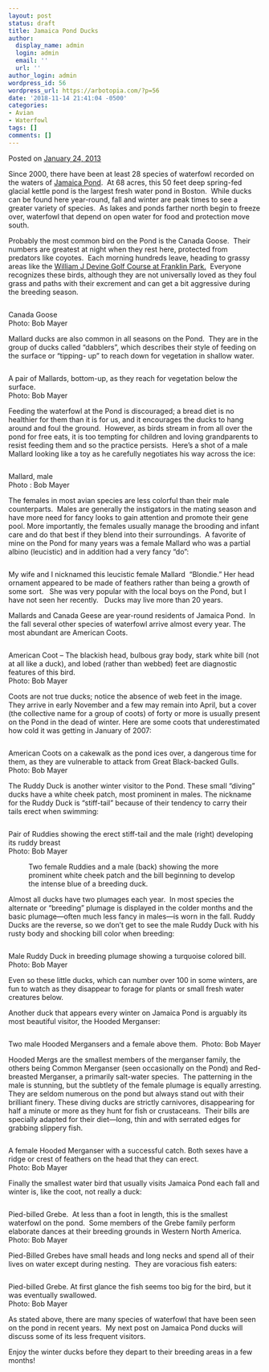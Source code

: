 ```yaml
---
layout: post
status: draft
title: Jamaica Pond Ducks
author:
  display_name: admin
  login: admin
  email: ''
  url: ''
author_login: admin
wordpress_id: 56
wordpress_url: https://arbotopia.com/?p=56
date: '2018-11-14 21:41:04 -0500'
categories:
- Avian
- Waterfowl
tags: []
comments: []
---
```




<p>Posted on&nbsp;<a href="https://web.archive.org/web/20150907112408/http://www.arbotopia.com/birdjamaica-pond-ducks/">January 24, 2013</a></p>





<p>Since 2000, there have been at least 28 species of waterfowl recorded on the waters of&nbsp;<a href="https://en.wikipedia.org/wiki/Jamaica_Pond">Jamaica Pond</a>.&nbsp; At 68 acres, this 50 feet deep spring-fed glacial kettle pond is the largest fresh water pond in Boston.&nbsp; While ducks can be found here year-round, fall and winter are peak times to see a greater variety of species.&nbsp; As lakes and ponds farther north begin to freeze over, waterfowl that depend on open water for food and protection move south.</p>





<p>Probably the most common bird on the Pond is the Canada Goose.&nbsp; Their numbers are greatest at night when they rest here, protected from predators like coyotes.&nbsp; Each morning hundreds leave, heading to grassy areas like the&nbsp;<a rel="noreferrer noopener" aria-label="Probably the most common bird on the Pond is the Canada Goose.&nbsp; Their numbers are greatest at night when they rest here, protected from predators like coyotes.&nbsp; Each morning hundreds leave, heading to grassy areas like the&nbsp;William J Devine Golf Course at Franklin Park.&nbsp; Everyone recognizes these birds, although they are not universally loved as they foul grass and paths with their excrement and can get a bit aggressive during the breeding season. (opens in a new tab)" href="https://en.wikipedia.org/wiki/William_J._Devine_Memorial_Golf_Course" target="_blank">William J Devine Golf Course at Franklin Park.</a>&nbsp; Everyone recognizes these birds, although they are not universally loved as they foul grass and paths with their excrement and can get a bit aggressive during the breeding season.</p>


<p><!-- wp:image {"id":269} --></p>
<figure class="wp-block-image"><img src="images/2018/11/IMG_3396.jpg" alt="" class="wp-image-269"/></figure>





<p>Canada Goose<br>Photo: Bob Mayer</p>





<p>Mallard ducks are also common in all seasons on the Pond.&nbsp; They are in the group of ducks called &ldquo;dabblers&rdquo;, which describes their style of feeding on the surface or &ldquo;tipping- up&rdquo; to reach down for vegetation in shallow water.</p>


<p><!-- wp:image {"id":270} --></p>
<figure class="wp-block-image"><img src="images/2018/11/P3090003.jpg" alt="" class="wp-image-270"/></figure>





<p>A pair of Mallards, bottom-up, as they reach for vegetation below the surface.<br>Photo: Bob Mayer</p>





<p>Feeding the waterfowl at the Pond is discouraged; a bread diet is no healthier for them than it is for us, and it encourages the ducks to hang around and foul the ground.&nbsp;&nbsp;However, as birds stream in from all over the pond for free eats, it is too tempting for children and loving grandparents to resist feeding them and so the practice persists.&nbsp; Here&rsquo;s a shot of a male Mallard looking like a toy as he carefully negotiates his way across the ice:</p>


<p><!-- wp:image {"id":271} --></p>
<figure class="wp-block-image"><img src="images/2018/11/Mallard-decoy.jpg" alt="" class="wp-image-271"/></figure>





<p>Mallard, male<br>Photo : Bob Mayer</p>





<p>The females in most avian species are less colorful than their male counterparts.&nbsp; Males are generally the instigators in the mating season and have more need for fancy looks to gain attention and promote their gene pool. More importantly, the females usually manage the brooding and infant care and do that best if they blend into their surroundings.&nbsp; A favorite of mine on the Pond for many years was a female Mallard who was a partial albino (leucistic) and in addition had a very fancy &ldquo;do&rdquo;:</p>


<p><!-- wp:image {"id":272} --></p>
<figure class="wp-block-image"><img src="images/2018/11/P1010006.jpg" alt="" class="wp-image-272"/></figure>





<p>My wife and I nicknamed this leucistic female Mallard&nbsp; &ldquo;Blondie.&rdquo; Her head ornament appeared to be made of feathers rather than being a growth of some sort. &nbsp; She was very popular with the local boys on the Pond, but I have not seen her recently.&nbsp;&nbsp; Ducks may live more than 20 years.</p>





<p>Mallards and Canada Geese are year-round residents of Jamaica Pond.&nbsp; In the fall several other species of waterfowl arrive almost every year. The most abundant are American Coots.</p>


<p><!-- wp:image {"id":57} --></p>
<figure class="wp-block-image"><img src="images/2018/11/image.jpeg" alt="" class="wp-image-57"/></figure>





<p>American Coot &ndash; The blackish head, bulbous gray body, stark white bill (not at all like a duck), and lobed (rather than webbed) feet are diagnostic features of this bird.<br>Photo: Bob Mayer</p>





<p>Coots are not true ducks; notice the absence of web feet in the image.&nbsp; They arrive in early November and a few may remain into April, but a cover (the collective name for a group of coots) of forty or more is usually present on the Pond in the dead of winter. Here are some coots that underestimated how cold it was getting in January of 2007:</p>


<p><!-- wp:image {"id":273} --></p>
<figure class="wp-block-image"><img src="images/2018/11/P1130205.jpg" alt="" class="wp-image-273"/></figure>





<p>American Coots on a cakewalk as the pond ices over, a dangerous time for them, as they are vulnerable to attack from Great Black-backed Gulls.<br>Photo: Bob Mayer</p>





<p>The Ruddy Duck is another winter visitor to the Pond. These small &ldquo;diving&rdquo; ducks have a white cheek patch, most prominent in males. The nickname for the Ruddy Duck is &ldquo;stiff-tail&rdquo; because of their tendency to carry their tails erect when swimming:</p>


<p><!-- wp:image {"id":274} --></p>
<figure class="wp-block-image"><img src="images/2018/11/P1030575.jpg" alt="" class="wp-image-274"/></figure>





<p>Pair of Ruddies showing the erect stiff-tail and the male (right) developing its ruddy breast<br>Photo: Bob Mayer</p>


<p><!-- wp:image {"id":275} --></p>
<figure class="wp-block-image"><img src="images/2018/11/P1030573.jpg" alt="" class="wp-image-275"/><br />
<figcaption>Two female Ruddies and a male (back) showing the more prominent white cheek patch and the bill beginning to develop the intense blue of a breeding duck.</figcaption>
</figure>





<p>Almost all ducks have two&nbsp;plumages each year.&nbsp; In most species the alternate or &ldquo;breeding&rdquo; plumage is displayed in the colder months and the basic plumage&mdash;often much less fancy in males&mdash;is worn in the fall. Ruddy Ducks are the reverse, so we don&rsquo;t get to see the male Ruddy Duck with his rusty body and shocking bill color when breeding:</p>


<p><!-- wp:image {"id":276} --></p>
<figure class="wp-block-image"><img src="images/2018/11/P1160589.jpg" alt="" class="wp-image-276"/></figure>





<p>Male Ruddy Duck in breeding plumage showing a turquoise colored bill.&nbsp; <br>Photo: Bob Mayer</p>





<p>Even so these little ducks, which can number over 100 in some winters, are fun to watch as they disappear to forage for plants or small fresh water creatures below.</p>





<p>Another duck that appears every winter on Jamaica Pond is arguably its most beautiful visitor, the Hooded Merganser:</p>


<p><!-- wp:image {"id":277} --></p>
<figure class="wp-block-image"><img src="images/2018/11/P1030595.jpg" alt="" class="wp-image-277"/></figure>





<p>Two male Hooded Mergansers and a female above them.&nbsp; Photo: Bob Mayer</p>





<p>Hooded Mergs are the smallest members of the merganser family, the others being Common Merganser (seen occasionally on the Pond) and Red-breasted Merganser, a primarily salt-water species.&nbsp; The patterning in the male is stunning, but the subtlety of the female plumage is equally arresting. They are seldom numerous on the pond but always stand out with their brilliant finery. These diving ducks are strictly carnivores, disappearing for half a minute or more as they hunt for fish or crustaceans.&nbsp; Their bills are specially adapted for their diet&mdash;long, thin and with serrated edges for grabbing slippery fish.</p>


<p><!-- wp:image {"id":278} --></p>
<figure class="wp-block-image"><img src="images/2018/11/P1220480.jpg" alt="" class="wp-image-278"/></figure>





<p>A female Hooded Merganser with a successful catch. Both sexes have a ridge or crest of feathers on the head that they can erect.<br>Photo: Bob Mayer</p>





<p>Finally the smallest water bird that usually visits Jamaica Pond each fall and winter is, like the coot, not really a duck:</p>


<p><!-- wp:image {"id":279} --></p>
<figure class="wp-block-image"><img src="images/2018/11/P1090216.jpg" alt="" class="wp-image-279"/></figure>





<p>Pied-billed Grebe.&nbsp; At less than a foot in length, this is the smallest waterfowl on the pond.&nbsp; Some members of the Grebe family perform elaborate dances at their breeding grounds in Western North America.<br>Photo: Bob Mayer</p>





<p>Pied-Billed Grebes have small heads and long necks and spend all of their lives on water except during nesting.&nbsp; They are voracious fish eaters:</p>


<p><!-- wp:image {"id":283} --></p>
<figure class="wp-block-image"><img src="images/2018/11/P1170660-1.jpg" alt="" class="wp-image-283"/></figure>





<p>Pied-billed Grebe. At first glance the fish seems too big for the bird, but it was eventually swallowed.<br>Photo: Bob Mayer</p>





<p>As stated above, there are many species of waterfowl that have been seen on the pond in recent years.&nbsp; My next post on Jamaica Pond ducks will discuss some of its less frequent visitors.</p>





<p>Enjoy the winter ducks before they depart to their breeding areas in a few months!<a href="https://web.archive.org/web/20150907112408/http://www.arbotopia.com/2013/01/#"><br></a></p>



